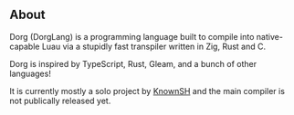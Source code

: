 ## About

Dorg (DorgLang) is a programming language built to compile into native-capable Luau via a stupidly fast transpiler written in Zig, Rust and C.

Dorg is inspired by TypeScript, Rust, Gleam, and a bunch of other languages!

It is currently mostly a solo project by [KnownSH](https://github.com/KnownSH) and the main compiler is not publically released yet.

